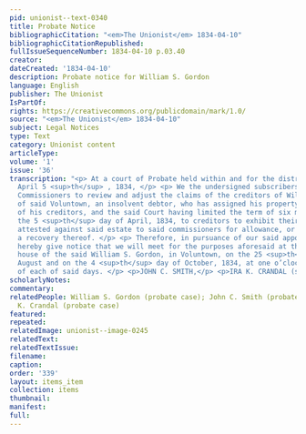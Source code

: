 ```yaml
---
pid: unionist--text-0340
title: Probate Notice
bibliographicCitation: "<em>The Unionist</em> 1834-04-10"
bibliographicCitationRepublished: 
fullIssueSequenceNumber: 1834-04-10 p.03.40
creator: 
dateCreated: '1834-04-10'
description: Probate notice for William S. Gordon
language: English
publisher: The Unionist
IsPartOf: 
rights: https://creativecommons.org/publicdomain/mark/1.0/
source: "<em>The Unionist</em> 1834-04-10"
subject: Legal Notices
type: Text
category: Unionist content
articleType: 
volume: '1'
issue: '36'
transcription: "<p> At a court of Probate held within and for the district of Voluntown,
  April 5 <sup>th</sup> , 1834, </p> <p> We the undersigned subscribers were appointed
  Commissioners to review and adjust the claims of the creditors of William S. Gordon,
  of said Voluntown, an insolvent debtor, who has assigned his property for the benefit
  of his creditors, and the said Court having limited the term of six months from
  the 5 <sup>th</sup> day of April, 1834, to creditors to exhibit their claims properly
  attested against said estate to said commissioners for allowance, or be debarred
  a recovery thereof. </p> <p> Therefore, in pursuance of our said appointment, we
  hereby give notice that we will meet for the purposes aforesaid at the dwelling
  house of the said William S. Gordon, in Voluntown, on the 25 <sup>th</sup> day of
  August and on the 4 <sup>th</sup> day of October, 1834, at one o’clock in the afternoon
  of each of said days. </p> <p>JOHN C. SMITH,</p> <p>IRA K. CRANDAL (sic),</p> <p>Commissioners</p> "
scholarlyNotes: 
commentary: 
relatedPeople: William S. Gordon (probate case); John C. Smith (probate case); Ira
  K. Crandal (probate case)
featured: 
repeated: 
relatedImage: unionist--image-0245
relatedText: 
relatedTextIssue: 
filename: 
caption: 
order: '339'
layout: items_item
collection: items
thumbnail: 
manifest: 
full: 
---
```


